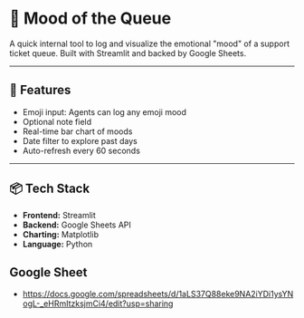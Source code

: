 # 🧠 Mood of the Queue

A quick internal tool to log and visualize the emotional "mood" of a support ticket queue. Built with Streamlit and backed by Google Sheets.

---

## 🔧 Features

- Emoji input: Agents can log any emoji mood
- Optional note field
- Real-time bar chart of moods
- Date filter to explore past days
- Auto-refresh every 60 seconds

---

## 📦 Tech Stack

- **Frontend:** Streamlit
- **Backend:** Google Sheets API
- **Charting:** Matplotlib
- **Language:** Python

## Google Sheet
- https://docs.google.com/spreadsheets/d/1aLS37Q88eke9NA2iYDi1ysYNogL-_eHRmItzksjmCi4/edit?usp=sharing
